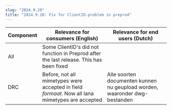 ```yaml
---
slug: "2024.9.20"
title: "2024.9.20: Fix for ClientID-problem in preprod"
---
```


| Component | Relevance for consumers (English)                                                               | Relevance for end users (Dutch)                                            |
| --------- | ----------------------------------------------------------------------------------------------- | -------------------------------------------------------------------------- |
| All       | Some ClientID's did not function in Preprod after the last release. This has been fixed         |                                                                            |
| DRC       | Before, not all mimetypes were accepted in field _formaat_. Now all Iana mimetypes are accepted | Alle soorten documenten kunnen nu geupload worden, waaronder dwg-bestanden |
